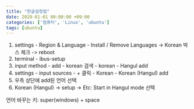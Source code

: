 ```yaml
---
title: "한글설정법"
date: 2020-01-01 00:00:00 +09:00
categories: ['컴퓨터', 'Linux', 'ubuntu']
tags: [ubuntu]
---
```


1. settings - Region & Language - Install / Remove Languages -> Korean 박스 체크 -> reboot
2. terminal - ibus-setup
3. input method - add - korean 검색 - korean - Hangul add
4. settings - input sources - + 클릭 - Korean - Korean (Hangul) add
5. 우측 상단에 add된 언어 선택
6. Korean (Hangul) -> setup -> Etc: Start in Hangul mode  선택

언어 바꾸는 키: super(windows) + space